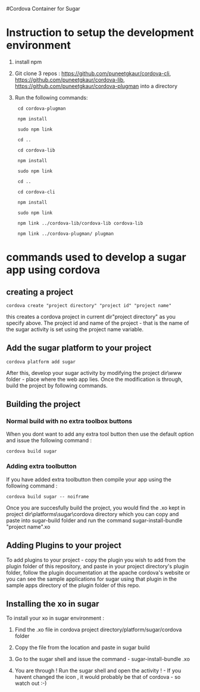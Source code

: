 #Cordova Container for Sugar



# Instruction to setup the development environment

1. install npm

2. Git clone 3 repos : https://github.com/puneetgkaur/cordova-cli, https://github.com/puneetgkaur/cordova-lib, https://github.com/puneetgkaur/cordova-plugman into a directory

3. Run the following commands:

        cd cordova-plugman
    
        npm install
    
        sudo npm link
    
        cd ..
    
        cd cordova-lib
    
        npm install
    
        sudo npm link
    
        cd ..
    
        cd cordova-cli
    
        npm install
    
        sudo npm link
    
        npm link ../cordova-lib/cordova-lib cordova-lib
    
        npm link ../cordova-plugman/ plugman



# commands used to develop a sugar app using cordova

## creating a project

    cordova create "project directory" "project id" "project name"


this creates a cordova project in current dir\"project directory" as you specify above. The project id and name of the project - that is the name of the sugar activity is set using the project name variable.

## Add the sugar platform to your project

    cordova platform add sugar

After this, develop your sugar activity by modifying the project dir\www folder - place where the web app lies. Once the modification is through, build the project by following commands.

## Building the project

### Normal build with no extra toolbox buttons
When you dont want to add any extra tool button then use the default option and issue the following command :

    cordova build sugar

### Adding extra toolbutton

If you have added extra toolbutton then compile your app using the following command :

    cordova build sugar -- noiframe


Once you are succesfully build the project, you would find the .xo kept in project dir\platforms\sugar\cordova directory which you can copy and paste into sugar-build folder and run the command sugar-install-bundle "project name".xo

## Adding Plugins to your project

To add plugins to your project - copy the plugin you wish to add from the plugin folder of this repository, and paste in your project directory's plugin folder, follow the plugin documentation at the apache cordova's website or you can see the sample applications for sugar using that plugin in the sample apps directory of the plugin folder of this repo.

## Installing the xo in sugar

To install your xo in sugar environment :
  1. Find the .xo file in cordova project directory/platform/sugar/cordova folder

  2. Copy the file from the location and paste in sugar build

  3. Go to the sugar shell and issue the command - sugar-install-bundle <name of the cordova project>.xo

  4. You are through ! Run the sugar shell and open the activity ! - If you havent changed the icon , it would probably be that of cordova - so watch out :-)

